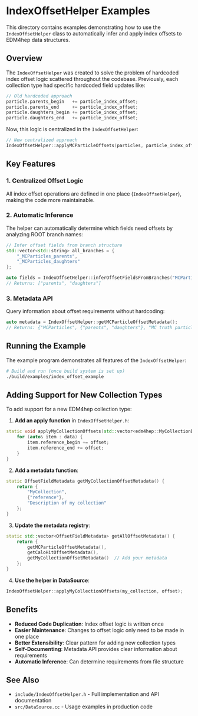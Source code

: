 # IndexOffsetHelper Examples

This directory contains examples demonstrating how to use the `IndexOffsetHelper` class to automatically infer and apply index offsets to EDM4hep data structures.

## Overview

The `IndexOffsetHelper` was created to solve the problem of hardcoded index offset logic scattered throughout the codebase. Previously, each collection type had specific hardcoded field updates like:

```cpp
// Old hardcoded approach
particle.parents_begin   += particle_index_offset;
particle.parents_end     += particle_index_offset;
particle.daughters_begin += particle_index_offset;
particle.daughters_end   += particle_index_offset;
```

Now, this logic is centralized in the `IndexOffsetHelper`:

```cpp
// New centralized approach
IndexOffsetHelper::applyMCParticleOffsets(particles, particle_index_offset);
```

## Key Features

### 1. Centralized Offset Logic
All index offset operations are defined in one place (`IndexOffsetHelper`), making the code more maintainable.

### 2. Automatic Inference
The helper can automatically determine which fields need offsets by analyzing ROOT branch names:

```cpp
// Infer offset fields from branch structure
std::vector<std::string> all_branches = {
    "_MCParticles_parents",
    "_MCParticles_daughters"
};

auto fields = IndexOffsetHelper::inferOffsetFieldsFromBranches("MCParticles", all_branches);
// Returns: ["parents", "daughters"]
```

### 3. Metadata API
Query information about offset requirements without hardcoding:

```cpp
auto metadata = IndexOffsetHelper::getMCParticleOffsetMetadata();
// Returns: {"MCParticles", {"parents", "daughters"}, "MC truth particles..."}
```

## Running the Example

The example program demonstrates all features of the `IndexOffsetHelper`:

```bash
# Build and run (once build system is set up)
./build/examples/index_offset_example
```

## Adding Support for New Collection Types

To add support for a new EDM4hep collection type:

1. **Add an apply function** in `IndexOffsetHelper.h`:
```cpp
static void applyMyCollectionOffsets(std::vector<edm4hep::MyCollectionData>& data, size_t offset) {
    for (auto& item : data) {
        item.reference_begin += offset;
        item.reference_end += offset;
    }
}
```

2. **Add a metadata function**:
```cpp
static OffsetFieldMetadata getMyCollectionOffsetMetadata() {
    return {
        "MyCollection", 
        {"reference"},
        "Description of my collection"
    };
}
```

3. **Update the metadata registry**:
```cpp
static std::vector<OffsetFieldMetadata> getAllOffsetMetadata() {
    return {
        getMCParticleOffsetMetadata(),
        getCaloHitOffsetMetadata(),
        getMyCollectionOffsetMetadata()  // Add your metadata
    };
}
```

4. **Use the helper in DataSource**:
```cpp
IndexOffsetHelper::applyMyCollectionOffsets(my_collection, offset);
```

## Benefits

- **Reduced Code Duplication**: Index offset logic is written once
- **Easier Maintenance**: Changes to offset logic only need to be made in one place
- **Better Extensibility**: Clear pattern for adding new collection types
- **Self-Documenting**: Metadata API provides clear information about requirements
- **Automatic Inference**: Can determine requirements from file structure

## See Also

- `include/IndexOffsetHelper.h` - Full implementation and API documentation
- `src/DataSource.cc` - Usage examples in production code
